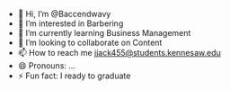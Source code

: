 - 👋 Hi, I’m @Baccendwavy
- 👀 I’m interested in Barbering
- 🌱 I’m currently learning Business Management
- 💞️ I’m looking to collaborate on Content
- 📫 How to reach me jjack455@students.kennesaw.edu
- 😄 Pronouns: ...
- ⚡ Fun fact: I ready to graduate

<!---
Baccendwavy/Baccendwavy is a ✨ special ✨ repository because its `README.md` (this file) appears on your GitHub profile.
You can click the Preview link to take a look at your changes.
--->
